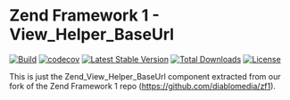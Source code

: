 # Zend Framework 1 - View_Helper_BaseUrl

[![Build](https://github.com/diablomedia/zf1-view-helper-baseurl/workflows/Build/badge.svg?event=push)](https://github.com/diablomedia/zf1-view-helper-baseurl/actions?query=workflow%3ABuild+event%3Apush)
[![codecov](https://codecov.io/gh/diablomedia/zf1-view-helper-baseurl/branch/master/graph/badge.svg)](https://codecov.io/gh/diablomedia/zf1-view-helper-baseurl)
[![Latest Stable Version](https://poser.pugx.org/fragotesac/zf1-view-helper-baseurl/v/stable)](https://packagist.org/packages/fragotesac/zf1-view-helper-baseurl)
[![Total Downloads](https://poser.pugx.org/fragotesac/zf1-view-helper-baseurl/downloads)](https://packagist.org/packages/fragotesac/zf1-view-helper-baseurl)
[![License](https://poser.pugx.org/fragotesac/zf1-view-helper-baseurl/license)](https://packagist.org/packages/fragotesac/zf1-view-helper-baseurl)

This is just the Zend_View_Helper_BaseUrl component extracted from our fork of the Zend Framework 1 repo (https://github.com/diablomedia/zf1).
